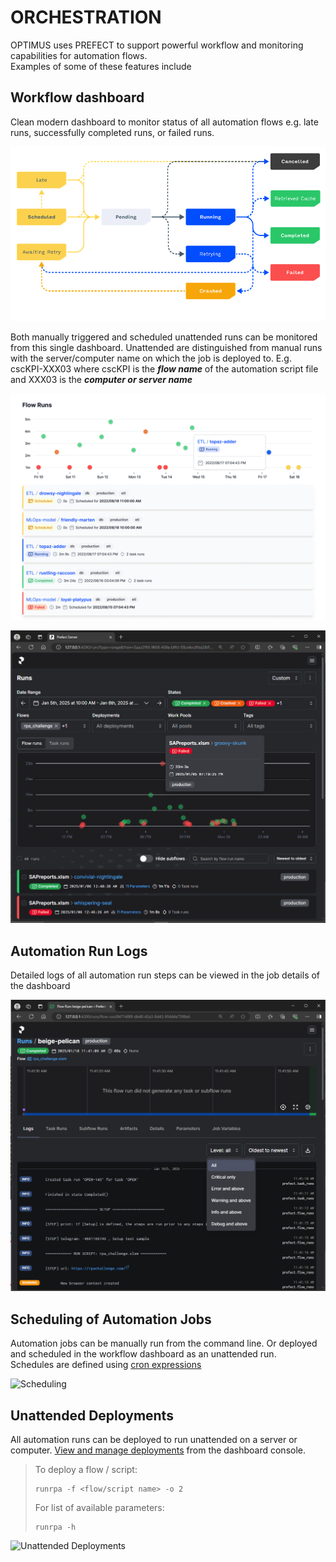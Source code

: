 # ORCHESTRATION

OPTIMUS uses PREFECT to support powerful workflow and monitoring capabilities for automation flows.  
Examples of some of these features include

## Workflow dashboard

Clean modern dashboard to monitor status of all automation flows e.g. late runs, successfully completed runs, or failed runs.

![workflow concept](../assets/images/workflow-concept.png)

Both manually triggered and scheduled unattended runs can be monitored from this single dashboard.  Unattended are distinguished from manual runs with the server/computer name on which the job is deployed to. E.g. cscKPI-XXX03 where cscKPI is the ***flow name*** of the automation script file and XXX03 is the ***computer or server name***

![Standard Dashboard View](../assets/images/workflow-monitor.png)

![Automation Job Monitoring](../assets/images/workflow-monitor2.png)

## Automation Run Logs

Detailed logs of all automation run steps can be viewed in the job details of the dashboard

![Automation Job Log](../assets/images/workflow-flowrun-logs.PNG)

## Scheduling of Automation Jobs

Automation jobs can be manually run from the command line.  Or deployed and scheduled in the workflow dashboard as an unattended run.  
Schedules are defined using [cron expressions](https://docs.prefect.io/concepts/schedules/)

![Scheduling](https://user-images.githubusercontent.com/115925194/210246976-8e048cda-69aa-48a4-8efd-dc8626497fce.png)

## Unattended Deployments

All automation runs can be deployed to run unattended on a server or computer.  [View and manage deployments](https://docs.prefect.io/ui/deployments/) from the dashboard console.  

>
> To deploy a flow / script:  
> ```
> runrpa -f <flow/script name> -o 2
> ```  
> For list of available parameters:  
> ```
> runrpa -h
> ```  
>

![Unattended Deployments](https://user-images.githubusercontent.com/115925194/210247098-b976ce6a-ff27-4439-88ae-fa620b0a5eae.png)
